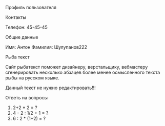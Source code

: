 Профиль пользователя

Контакты

Телефон: 45-45-45

Общие данные

Имя: Антон
Фамилия: Шулупанов222

Рыба текст

Сайт рыбатекст поможет дизайнеру, верстальщику, вебмастеру сгенерировать несколько абзацев более менее осмысленного текста рыбы на русском языке.

Данный текст не нужно редактировать!!!

Ответь на вопросы

1. 2+2 \* 2 = ?
2. 4 - 2 : 1/2 + 1 = ?
3. 6 : 2 \* (1+2) = ?
